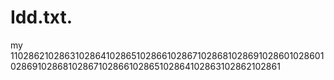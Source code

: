 
# Idd.txt.
 
my 
1102862102863102864102865102866102867102868102869102860102860102869102868102867102866102865102864102863102862102861


